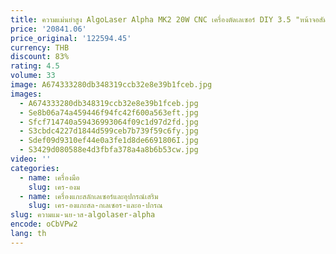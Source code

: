 ```yaml
---
title: ความแม่นยําสูง AlgoLaser Alpha MK2 20W CNC เครื่องตัดเลเซอร์ DIY 3.5 "หน้าจอสัมผัสออฟไลน์การใช้งานเครื่องตัดเลเซอร์ 400x410 มม.
price: '20841.06'
price_original: '122594.45'
currency: THB
discount: 83%
rating: 4.5
volume: 33
image: A674333280db348319ccb32e8e39b1fceb.jpg
images:
  - A674333280db348319ccb32e8e39b1fceb.jpg
  - Se8b06a74a459446f94fc42f600a563eft.jpg
  - Sfcf714740a59436993064f09c1d97d2fd.jpg
  - S3cbdc4227d1844d599ceb7b739f59c6fy.jpg
  - Sdef09d9310ef44e0a3fe1d8de6691806I.jpg
  - S3429d080588e4d3fbfa378a4a8b6b53cw.jpg
video: ''
categories:
  - name: เครื่องมือ
    slug: เคร-องม
  - name: เครื่องแกะสลักเลเซอร์และอุปกรณ์เสริม
    slug: เคร-องแกะสล-กเลเซอร-และอ-ปกรณ
slug: ความแม-นย-าส-algolaser-alpha
encode: oCbVPw2
lang: th
---
```

  